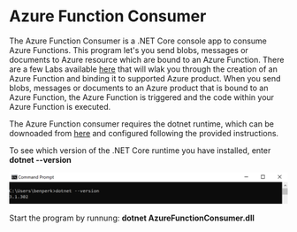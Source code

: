 # Azure Function Consumer
The Azure Function Consumer is a .NET Core console app to consume Azure Functions. This program let's you send blobs, messages or documents to Azure resource which are bound to an Azure Function.  There are a few Labs available [here][LINK1] that will wlak you through the creation of an Azure Function and binding it to supported Azure product.  When you send blobs, messages or documents to an Azure product that is bound to an Azure Function, the Azure Function is triggered and the code within your Azure Function is executed.

The Azure Function consumer requires the dotnet runtime, which can be downoaded from [here][LINK2] and configured following the provided instructions.

To see which version of the .NET Core runtime you have installed, enter **dotnet --version**

![checking .net code version](images/AFC001.PNG)

Start the program by runnung:  **dotnet AzureFunctionConsumer.dll**

[LINK1]: https://www.thebestcsharpprogrammerintheworld.com/2020/07/06/azure-functions-labs-information-and-setup-instructions/
[LINK2]: https://github.com/dotnet/core
